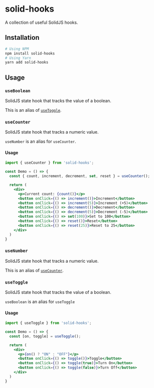 # solid-hooks

A collection of useful SolidJS hooks.

## Installation

```bash
# Using NPM
npm install solid-hooks
# Using Yarn
yarn add solid-hooks
```

## Usage

### `useBoolean`

SolidJS state hook that tracks the value of a boolean.

This is an alias of [`useToggle`](#usetoggle).



### `useCounter`

SolidJS state hook that tracks a numeric value.

`useNumber` is an alias for `useCounter`.

#### Usage

```jsx
import { useCounter } from 'solid-hooks';

const Demo = () => {
  const { count, increment, decrement, set, reset } = useCounter();

  return (
    <div>
      <p>Current count: {count()}</p>
      <button onClick={() => increment()}>Increment</button>
      <button onClick={() => increment(5)}>Increment (+5)</button>
      <button onClick={() => decrement()}>Decrement</button>
      <button onClick={() => decrement(5)}>Decrement (-5)</button>
      <button onClick={() => set(100)}>Set to 100</button>
      <button onClick={() => reset()}>Reset</button>
      <button onClick={() => reset(25)}>Reset to 25</button>
    </div>
  )
}
```



### `useNumber`

SolidJS state hook that tracks a numeric value.

This is an alias of [`useCounter`](#usecounter).



### `useToggle`

SolidJS state hook that tracks the value of a boolean.

`useBoolean` is an alias for `useToggle`

#### Usage

```jsx
import { useToggle } from 'solid-hooks';

const Demo = () => {
  const [on, toggle] = useToggle();

  return (
    <div>
      <p>{on() ? "ON" : "OFF"}</p>
      <button onClick={() => toggle()}>Toggle</button>
      <button onClick={() => toggle(true)}>Turn On</button>
      <button onClick={() => toggle(false)}>Turn Off</button>
    </div>
  )
}
```